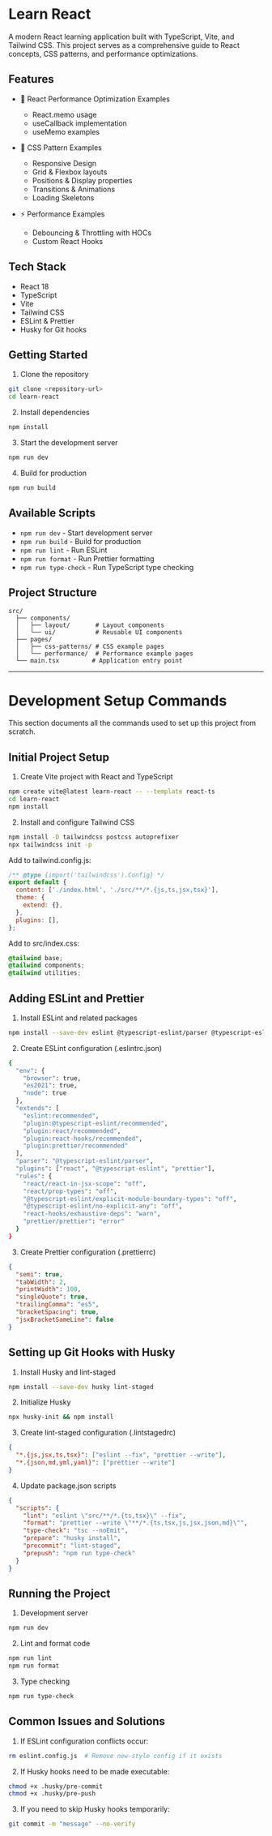 # Learn React

A modern React learning application built with TypeScript, Vite, and Tailwind CSS. This project serves as a comprehensive guide to React concepts, CSS patterns, and performance optimizations.

## Features

- 🚀 React Performance Optimization Examples
  - React.memo usage
  - useCallback implementation
  - useMemo examples
- 🎨 CSS Pattern Examples
  - Responsive Design
  - Grid & Flexbox layouts
  - Positions & Display properties
  - Transitions & Animations
  - Loading Skeletons

- ⚡ Performance Examples
  - Debouncing & Throttling with HOCs
  - Custom React Hooks

## Tech Stack

- React 18
- TypeScript
- Vite
- Tailwind CSS
- ESLint & Prettier
- Husky for Git hooks

## Getting Started

1. Clone the repository

```bash
git clone <repository-url>
cd learn-react
```

2. Install dependencies

```bash
npm install
```

3. Start the development server

```bash
npm run dev
```

4. Build for production

```bash
npm run build
```

## Available Scripts

- `npm run dev` - Start development server
- `npm run build` - Build for production
- `npm run lint` - Run ESLint
- `npm run format` - Run Prettier formatting
- `npm run type-check` - Run TypeScript type checking

## Project Structure

```
src/
  ├── components/
  │   ├── layout/       # Layout components
  │   └── ui/           # Reusable UI components
  ├── pages/
  │   ├── css-patterns/ # CSS example pages
  │   └── performance/  # Performance example pages
  └── main.tsx         # Application entry point
```

---

# Development Setup Commands

This section documents all the commands used to set up this project from scratch.

## Initial Project Setup

1. Create Vite project with React and TypeScript

```bash
npm create vite@latest learn-react -- --template react-ts
cd learn-react
npm install
```

2. Install and configure Tailwind CSS

```bash
npm install -D tailwindcss postcss autoprefixer
npx tailwindcss init -p
```

Add to tailwind.config.js:

```js
/** @type {import('tailwindcss').Config} */
export default {
  content: ['./index.html', './src/**/*.{js,ts,jsx,tsx}'],
  theme: {
    extend: {},
  },
  plugins: [],
};
```

Add to src/index.css:

```css
@tailwind base;
@tailwind components;
@tailwind utilities;
```

## Adding ESLint and Prettier

1. Install ESLint and related packages

```bash
npm install --save-dev eslint @typescript-eslint/parser @typescript-eslint/eslint-plugin eslint-plugin-react eslint-plugin-react-hooks prettier eslint-config-prettier eslint-plugin-prettier
```

2. Create ESLint configuration (.eslintrc.json)

```bash
{
  "env": {
    "browser": true,
    "es2021": true,
    "node": true
  },
  "extends": [
    "eslint:recommended",
    "plugin:@typescript-eslint/recommended",
    "plugin:react/recommended",
    "plugin:react-hooks/recommended",
    "plugin:prettier/recommended"
  ],
  "parser": "@typescript-eslint/parser",
  "plugins": ["react", "@typescript-eslint", "prettier"],
  "rules": {
    "react/react-in-jsx-scope": "off",
    "react/prop-types": "off",
    "@typescript-eslint/explicit-module-boundary-types": "off",
    "@typescript-eslint/no-explicit-any": "off",
    "react-hooks/exhaustive-deps": "warn",
    "prettier/prettier": "error"
  }
}
```

3. Create Prettier configuration (.prettierrc)

```json
{
  "semi": true,
  "tabWidth": 2,
  "printWidth": 100,
  "singleQuote": true,
  "trailingComma": "es5",
  "bracketSpacing": true,
  "jsxBracketSameLine": false
}
```

## Setting up Git Hooks with Husky

1. Install Husky and lint-staged

```bash
npm install --save-dev husky lint-staged
```

2. Initialize Husky

```bash
npx husky-init && npm install
```

3. Create lint-staged configuration (.lintstagedrc)

```json
{
  "*.{js,jsx,ts,tsx}": ["eslint --fix", "prettier --write"],
  "*.{json,md,yml,yaml}": ["prettier --write"]
}
```

4. Update package.json scripts

```json
{
  "scripts": {
    "lint": "eslint \"src/**/*.{ts,tsx}\" --fix",
    "format": "prettier --write \"**/*.{ts,tsx,js,jsx,json,md}\"",
    "type-check": "tsc --noEmit",
    "prepare": "husky install",
    "precommit": "lint-staged",
    "prepush": "npm run type-check"
  }
}
```

## Running the Project

1. Development server

```bash
npm run dev
```

2. Lint and format code

```bash
npm run lint
npm run format
```

3. Type checking

```bash
npm run type-check
```

## Common Issues and Solutions

1. If ESLint configuration conflicts occur:

```bash
rm eslint.config.js  # Remove new-style config if it exists
```

2. If Husky hooks need to be made executable:

```bash
chmod +x .husky/pre-commit
chmod +x .husky/pre-push
```

3. If you need to skip Husky hooks temporarily:

```bash
git commit -m "message" --no-verify
```
